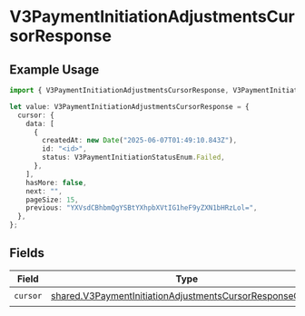 # V3PaymentInitiationAdjustmentsCursorResponse

## Example Usage

```typescript
import { V3PaymentInitiationAdjustmentsCursorResponse, V3PaymentInitiationStatusEnum } from "@formance/formance-sdk/sdk/models/shared";

let value: V3PaymentInitiationAdjustmentsCursorResponse = {
  cursor: {
    data: [
      {
        createdAt: new Date("2025-06-07T01:49:10.843Z"),
        id: "<id>",
        status: V3PaymentInitiationStatusEnum.Failed,
      },
    ],
    hasMore: false,
    next: "",
    pageSize: 15,
    previous: "YXVsdCBhbmQgYSBtYXhpbXVtIG1heF9yZXN1bHRzLol=",
  },
};
```

## Fields

| Field                                                                                                                                         | Type                                                                                                                                          | Required                                                                                                                                      | Description                                                                                                                                   |
| --------------------------------------------------------------------------------------------------------------------------------------------- | --------------------------------------------------------------------------------------------------------------------------------------------- | --------------------------------------------------------------------------------------------------------------------------------------------- | --------------------------------------------------------------------------------------------------------------------------------------------- |
| `cursor`                                                                                                                                      | [shared.V3PaymentInitiationAdjustmentsCursorResponseCursor](../../../sdk/models/shared/v3paymentinitiationadjustmentscursorresponsecursor.md) | :heavy_check_mark:                                                                                                                            | N/A                                                                                                                                           |